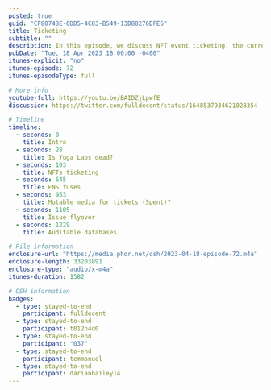 ```yaml
---
posted: true
guid: "CF8074BE-6DD5-4C83-B549-13D88276DFE6"
title: Ticketing
subtitle: ""
description: In this episode, we discuss NFT event ticketing, the current state of Yuga Labs, and explore the concept of blockchain-inspired database design. We delve into the potential of NFT ticketing applications, reviewing aspects such as royalty splitting, MSRP, refund policies, and limited transfers. Guest speaker, @temmanuel sheds light on the use of @ensdomains ''fuses'' and token gating, and touches upon the use of @jsonschema to standardize NFT metadata. We also touch upon auditable databases with @darianbailey14. Stay till the end for some insightful discussions. 
pubDate: "Tue, 18 Apr 2023 18:00:00 -0400"
itunes-explicit: "no"
itunes-episode: 72
itunes-episodeType: full

# More info
youtube-full: https://youtu.be/BAIDZjLpwfE
discussion: https://twitter.com/fulldecent/status/1648537934621028354

# Timeline
timeline:
  - seconds: 0
    title: Intro
  - seconds: 28
    title: Is Yuga Labs dead?
  - seconds: 103
    title: NFTs ticketing
  - seconds: 645
    title: ENS fuses
  - seconds: 953
    title: Mutable media for tickets (Spent)?
  - seconds: 1105
    title: Issue flyover
  - seconds: 1229
    title: Auditable databases

# File information
enclosure-url: "https://media.phor.net/csh/2023-04-18-episode-72.m4a"
enclosure-length: 33203891
enclosure-type: "audio/x-m4a"
itunes-duration: 1582

# CSH information
badges:
  - type: stayed-to-end
    participant: fulldecent
  - type: stayed-to-end
    participant: t012n4d0
  - type: stayed-to-end
    participant: "037"
  - type: stayed-to-end
    participant: temmanuel
  - type: stayed-to-end
    participant: darianbailey14
---
```

